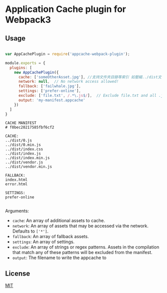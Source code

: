 # Application Cache plugin for Webpack3

## Usage

```javascript

var AppCachePlugin = require('appcache-webpack-plugin');

module.exports = {
  plugins: [
    new AppCachePlugin({
      cache: ['someOtherAsset.jpg'], //支持文件夾目錄等索引 如壓縮../dist文件夾下目錄
      network: null,  // No network access allowed!
      fallback: ['failwhale.jpg'],
      settings: ['prefer-online'],
      exclude: ['file.txt', /.*\.js$/],  // Exclude file.txt and all .js files
      output: 'my-manifest.appcache'
    })
  ]
}
```

```
CACHE MANIFEST
# f0bec20217585fbf6cf2

CACHE:
../dist/0.js
../dist/0.min.js
../dist/index.css
../dist/index.js
../dist/index.min.js
../dist/vendor.js
../dist/vendor.min.js

FALLBACK:
index.html
error.html

SETTINGS:
prefer-online


```

Arguments:

* `cache`: An array of additional assets to cache.
* `network`: An array of assets that may be accessed via the network.
  Defaults to `['*']`.
* `fallback`: An array of fallback assets.
* `settings`: An array of settings.
* `exclude`: An array of strings or regex patterns. Assets in the compilation
that match any of these patterns will be excluded from the manifest.
* `output`: The filename to write the appcache to

## License

[MIT](http://www.opensource.org/licenses/mit-license.php)
